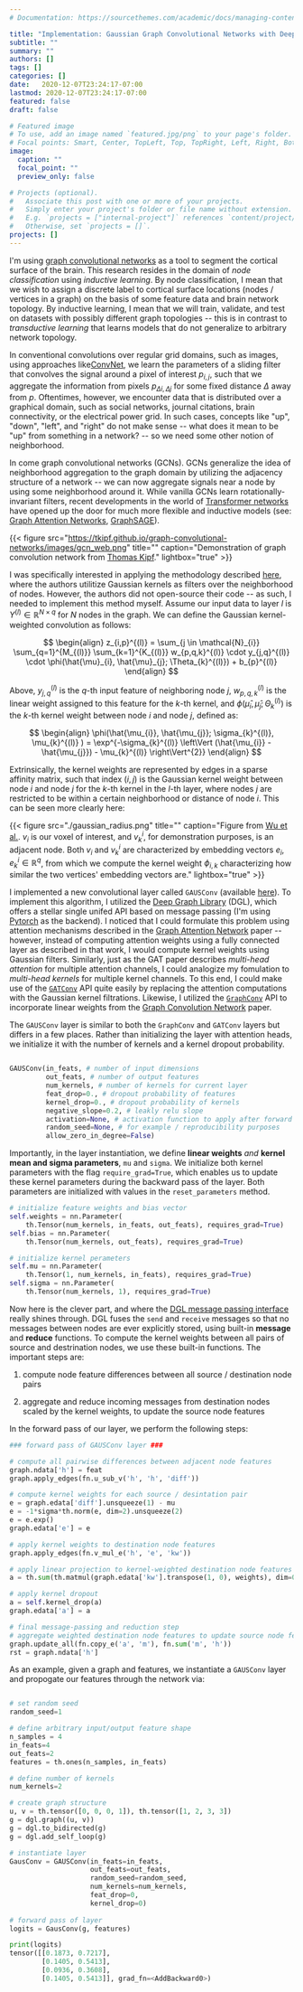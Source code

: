```yaml
---
# Documentation: https://sourcethemes.com/academic/docs/managing-content/

title: "Implementation: Gaussian Graph Convolutional Networks with Deep Graph Library"
subtitle: ""
summary: ""
authors: []
tags: []
categories: []
date:   2020-12-07T23:24:17-07:00
lastmod: 2020-12-07T23:24:17-07:00
featured: false
draft: false

# Featured image
# To use, add an image named `featured.jpg/png` to your page's folder.
# Focal points: Smart, Center, TopLeft, Top, TopRight, Left, Right, BottomLeft, Bottom, BottomRight.
image:
  caption: ""
  focal_point: ""
  preview_only: false

# Projects (optional).
#   Associate this post with one or more of your projects.
#   Simply enter your project's folder or file name without extension.
#   E.g. `projects = ["internal-project"]` references `content/project/deep-learning/index.md`.
#   Otherwise, set `projects = []`.
projects: []
---
```


I'm using [graph convolutional networks](https://tkipf.github.io/graph-convolutional-networks/) as a tool to segment the cortical surface of the brain.  This research resides in the domain of *node classification* using *inductive learning*.  By node classification, I mean that we wish to assign a discrete label to cortical surface locations (nodes / vertices in a graph) on the basis of some feature data and brain network topology.  By inductive learning, I mean that we will train, validate, and test on datasets with possibly different graph topologies -- this is in contrast to *transductive learning* that learns models that do not generalize to arbitrary network topology.

In conventional convolutions over regular grid domains, such as images, using approaches like[ConvNet](https://en.wikipedia.org/wiki/Convolutional_neural_network), we learn the parameters of a sliding filter that convolves the signal around a pixel of interest $p_{i,j}$, such that we aggregate the information from pixels $p_{\Delta i, \Delta j}$ for some fixed distance $\Delta$ away from $p$. Oftentimes, however, we encounter data that is distributed over a graphical domain, such as social networks, journal citations, brain connectivity, or the electrical power grid.  In such cases, concepts like "up", "down", "left", and "right" do not make sense -- what does it mean to be "up" from something in a network? -- so we need some other notion of neighborhood.

In come graph convolutional networks (GCNs).  GCNs generalize the idea of neighborhood aggregation to the graph domain by utilizing the adjacency structure of a network -- we can now aggregate signals near a node by using some neighborhood around it.  While vanilla GCNs learn rotationally-invariant filters, recent developments in the world of [Transformer networks](https://arxiv.org/abs/1706.03762) have opened up the door for much more flexible and inductive models (see: [Graph Attention Networks](https://arxiv.org/abs/1710.10903), [GraphSAGE](https://cs.stanford.edu/people/jure/pubs/graphsage-nips17.pdf)).


{{< figure src="https://tkipf.github.io/graph-convolutional-networks/images/gcn_web.png" title="" caption="Demonstration of graph convolution network from [Thomas Kipf](https://tkipf.github.io/graph-convolutional-networks/)." lightbox="true" >}}

I was specifically interested in applying the methodology described [here](http://arxiv.org/abs/1803.10336), where the authors utilitize Gaussian kernels as filters over the neighborhood of nodes.  However, the authors did not open-source their code -- as such, I needed to implement this method myself.  Assume our input data to layer $l$ is $Y^{(l)} \in \mathbb{R}^{N \times q}$ for $N$ nodes in the graph.  We can define the Gaussian kernel-weighted convolution as follows:

$$
\begin{align}
z_{i,p}^{(l)} = \sum_{j \in \mathcal{N}_{i}} \sum_{q=1}^{M_{(l)}} \sum_{k=1}^{K_{(l)}} w_{p,q,k}^{(l)} \cdot y_{j,q}^{(l)} \cdot \phi(\hat{\mu}_{i}, \hat{\mu}_{j}; \Theta_{k}^{(l)}) + b_{p}^{(l)}
\end{align}
$$

Above, $y_{j,q}^{(l)}$ is the $q$-th input feature of neighboring node $j$, $w_{p,q,k}^{(l)}$ is the linear weight assigned to this feature for the $k$-th kernel, and $\phi(\hat{\mu}_{i}, \hat{\mu}_{j}; \Theta_{k}^{(l)})$ is the $k$-th kernel weight between node $i$ and node $j$, defined as:

$$
\begin{align}
\phi(\hat{\mu_{i}}, \hat{\mu_{j}}; \sigma_{k}^{(l)}, \mu_{k}^{(l)}  ) = \exp^{-\sigma_{k}^{(l)} \left\Vert (\hat{\mu_{i}} - \hat{\mu_{j}}) - \mu_{k}^{(l)} \right\Vert^{2}}
\end{align}
$$

Extrinsically, the kernel weights are represented by edges in a sparse affinity matrix, such that index $(i,j)$ is the Gaussian kernel weight between node $i$ and node $j$ for the $k$-th kernel in the $l$-th layer, where nodes $j$ are restricted to be within a certain neighborhood or distance of node $i$.  This can be seen more clearly here:

{{< figure src="./gaussian_radius.png" title="" caption="Figure from [Wu et al.](https://www.ncbi.nlm.nih.gov/pmc/articles/PMC7052684/).  $v_{i}$ is our voxel of interest, and $v_{k}^{i}$, for demonstration purposes, is an adjacent node.  Both $v_{i}$ and $v_{k}^{i}$ are characterized by embedding vectors $e_{i}, e_{k}^{i} \in \mathbb{R}^{q}$, from which we compute the kernel weight $\phi_{i,k}$ characterizing how similar the two vertices' embedding vectors are." lightbox="true" >}}

I implemented a new convolutional layer called ```GAUSConv``` (available [here](https://github.com/kristianeschenburg/parcellearning/blob/master/parcellearning/layers/gausconv.py)).  To implement this algorithm, I utilized the [Deep Graph Library](https://www.dgl.ai/) (DGL), which offers a stellar single unifed API based on message passing (I'm using [Pytorch](https://pytorch.org/) as the backend).  I noticed that I could formulate this problem using attention mechanisms described in the [Graph Attention Network](https://arxiv.org/abs/1710.10903) paper -- however, instead of computing attention weights using a fully connected layer as described in that work, I would compute kernel weights using Gaussian filters.  Similarly, just as the GAT paper describes *multi-head attention* for multiple attention channels, I could analogize my fomulation to *multi-head kernels* for multiple kernel channels.  To this end, I could make use of the [```GATConv```](https://github.com/dmlc/dgl/blob/master/python/dgl/nn/pytorch/conv/gatconv.py) API quite easily by replacing the attention computations with the Gaussian kernel filtrations.  Likewise, I utilized the [```GraphConv```](https://github.com/dmlc/dgl/blob/master/python/dgl/nn/pytorch/conv/graphconv.py) API to incorporate linear weights from the [Graph Convolution Network](https://arxiv.org/pdf/1609.02907.pdf) paper.  

The ```GAUSConv``` layer is similar to both the ```GraphConv``` and ```GATConv``` layers but differs in a few places.  Rather than initializing the layer with attention heads, we initialize it with the number of kernels and a kernel dropout probability.

```python

GAUSConv(in_feats, # number of input dimensions
         out_feats, # number of output features
         num_kernels, # number of kernels for current layer
         feat_drop=0., # dropout probability of features
         kernel_drop=0., # dropout probability of kernels
         negative_slope=0.2, # leakly relu slope
         activation=None, # activation function to apply after forward pass
         random_seed=None, # for example / reproducibility purposes
         allow_zero_in_degree=False)
```

Importantly, in the layer instantiation, we define **linear weights** *and* **kernel mean and sigma parameters**, ```mu``` and ```sigma```.  We initialize both kernel parameters with the flag ```require_grad=True```, which enables us to update these kernel parameters during the backward pass of the layer.  Both parameters are initialized with values in the ```reset_parameters``` method.

```python
# initialize feature weights and bias vector
self.weights = nn.Parameter(
    th.Tensor(num_kernels, in_feats, out_feats), requires_grad=True)
self.bias = nn.Parameter(
    th.Tensor(num_kernels, out_feats), requires_grad=True)

# initialize kernel perameters
self.mu = nn.Parameter(
    th.Tensor(1, num_kernels, in_feats), requires_grad=True)
self.sigma = nn.Parameter(
    th.Tensor(num_kernels, 1), requires_grad=True)
```

Now here is the clever part, and where the [DGL message passing interface](https://docs.dgl.ai/en/0.4.x/api/python/function.html) really shines through.  DGL fuses the ```send``` and ```receive``` messages so that no messages between nodes are ever explicitly stored, using built-in **message** and **reduce** functions.  To compute the kernel weights between all pairs of source and destrination nodes, we use these built-in functions.  The important steps are: 

1) compute node feature differences between all source / destination node pairs

2) aggregate and reduce incoming messages from destination nodes scaled by the kernel weights, to update the source node features

In the forward pass of our layer, we perform the following steps:

```python
### forward pass of GAUSConv layer ###

# compute all pairwise differences between adjacent node features
graph.ndata['h'] = feat
graph.apply_edges(fn.u_sub_v('h', 'h', 'diff'))

# compute kernel weights for each source / desintation pair
e = graph.edata['diff'].unsqueeze(1) - mu
e = -1*sigma*th.norm(e, dim=2).unsqueeze(2)
e = e.exp()
graph.edata['e'] = e

# apply kernel weights to destination node features
graph.apply_edges(fn.v_mul_e('h', 'e', 'kw'))

# apply linear projection to kernel-weighted destination node features
a = th.sum(th.matmul(graph.edata['kw'].transpose(1, 0), weights), dim=0)

# apply kernel dropout
a = self.kernel_drop(a)
graph.edata['a'] = a

# final message-passing and reduction step
# aggregate weighted destination node features to update source node features
graph.update_all(fn.copy_e('a', 'm'), fn.sum('m', 'h'))
rst = graph.ndata['h']
```

As an example, given a graph and features, we instantiate a ```GAUSConv``` layer and propogate our features through the network via:


```python

# set random seed
random_seed=1

# define arbitrary input/output feature shape
n_samples = 4
in_feats=4
out_feats=2
features = th.ones(n_samples, in_feats)

# define number of kernels
num_kernels=2

# create graph structure
u, v = th.tensor([0, 0, 0, 1]), th.tensor([1, 2, 3, 3])
g = dgl.graph((u, v))
g = dgl.to_bidirected(g)
g = dgl.add_self_loop(g)

# instantiate layer
GausConv = GAUSConv(in_feats=in_feats,
                    out_feats=out_feats,
                    random_seed=random_seed,
                    num_kernels=num_kernels,
                    feat_drop=0,
                    kernel_drop=0)
                    
# forward pass of layer
logits = GausConv(g, features)

print(logits)
tensor([[0.1873, 0.7217],
        [0.1405, 0.5413],
        [0.0936, 0.3608],
        [0.1405, 0.5413]], grad_fn=<AddBackward0>)
```